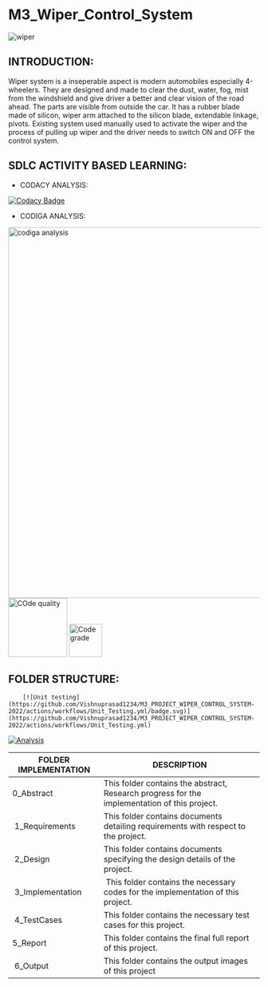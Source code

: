 # M3_Wiper_Control_System

![wiper](https://user-images.githubusercontent.com/101571637/168277342-1c88334f-2e36-494f-b66f-4cad0d07270f.gif)

<h2>INTRODUCTION:</h2>

Wiper system is a inseperable aspect is modern automobiles especially 4-wheelers. They are designed and made to clear the dust, water, fog, mist from the windshield and give driver a better and clear vision of the road ahead. The parts are visible from outside the car. It has a rubber blade made of silicon, wiper arm attached to the silicon blade, extendable linkage, pivots. Existing system used manually used to activate the wiper and the process of pulling up wiper and the driver needs to switch ON and OFF the control system.


<h2>SDLC ACTIVITY BASED LEARNING:</h2>

* CODACY ANALYSIS:

[![Codacy Badge](https://app.codacy.com/project/badge/Grade/48223813cffc4134bb419a9ab9b32096)](https://www.codacy.com/gh/Balajiramesh09/M3_Wiper_Control_System/dashboard?utm_source=github.com&amp;utm_medium=referral&amp;utm_content=Balajiramesh09/M3_Wiper_Control_System&amp;utm_campaign=Badge_Grade)

* CODIGA ANALYSIS:

<img width="743" alt="codiga analysis" src="https://user-images.githubusercontent.com/101571637/168279171-27c77368-f914-4802-a30b-58e7e73c8999.PNG">


<img width="118" alt="COde quality" src="https://user-images.githubusercontent.com/101571637/168279433-c7239046-eb17-4c4b-abb7-566ef83284b7.PNG">

<img width="66" alt="Code grade" src="https://user-images.githubusercontent.com/101571637/168279524-e8ccfad5-c310-42eb-a244-820a257e7d6d.PNG">


<h2>FOLDER STRUCTURE:</h2>

<body>
	<table>
		<thead>
		
		[![Unit testing](https://github.com/Vishnuprasad1234/M3_PROJECT_WIPER_CONTROL_SYSTEM-2022/actions/workflows/Unit_Testing.yml/badge.svg)](https://github.com/Vishnuprasad1234/M3_PROJECT_WIPER_CONTROL_SYSTEM-2022/actions/workflows/Unit_Testing.yml)
			
[![Analysis](https://github.com/Vishnuprasad1234/M3_PROJECT_WIPER_CONTROL_SYSTEM-2022/actions/workflows/Analysis.yml/badge.svg)](https://github.com/Vishnuprasad1234/M3_PROJECT_WIPER_CONTROL_SYSTEM-2022/actions/workflows/Analysis.yml)
			<tr>
				<th>FOLDER IMPLEMENTATION</th>
				<th>DESCRIPTION</th>
			</tr>
		</thead>
		<tbody>
			<tr>
				<td>0_Abstract&nbsp;</td>
				<td>This folder contains the abstract, Research progress for the implementation of this project.</td>
			</tr>
			<tr>
				<td>&nbsp;1_Requirements</td>
				<td>This folder contains documents detailing requirements with respect to the project.</td>
			</tr>
			<tr>
				<td>&nbsp;2_Design</td>
				<td>This folder contains documents specifying the design details of the project.</td>
			</tr>
			<tr>
				<td>&nbsp;3_Implementation</td>
				<td>&nbsp;This folder contains the necessary codes for the implementation of this project.</td>
			</tr>
			<tr>
				<td>&nbsp;4_TestCases</td>
				<td>This folder contains the necessary test cases for this project.&nbsp;</td>
			</tr>
			<tr>
				<td>5_Report&nbsp;</td>
				<td>This folder contains the final full report of this project.&nbsp;</td>
			</tr>
			<tr>
				<td>&nbsp;6_Output</td>
				<td>This folder contains the output images of this project&nbsp;</td>
			</tr>
		</tbody>
	</table>
</body>
</html>


